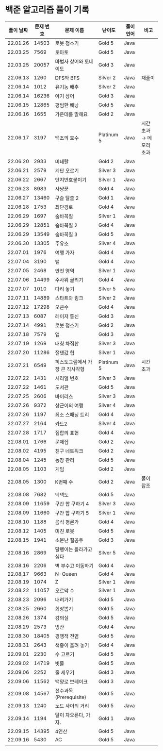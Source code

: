 # 백준 알고리즘 풀이 기록

| 풀이 날짜 | 문제 번호 | 문제 이름 | 난이도 | 풀이 언어 | 비고 |
| --- | --- | --- | --- | --- | --- |
| 22.01.26 | 14503 | 로봇 청소기 | Gold 5 | Java |  |
| 22.03.25 | 7569 | 토마토 | Gold 5 | Java |  |
| 22.03.25 | 20057 | 마법사 상어와 토네이도 | Gold 3 | Java |  |
| 22.06.13 | 1260 | DFS와 BFS | Silver 2 | Java | 재풀이 |
| 22.06.14 | 1012 | 유기농 배추 | Silver 2 | Java |  |
| 22.06.14 | 16236 | 아기 상어 | Gold 3 | Java |  |
| 22.06.15 | 12865 | 평범한 배낭 | Gold 5 | Java |  |
| 22.06.16 | 1655 | 가운데를 말해요 | Gold 2 | Java |  |
| 22.06.17 | 3197 | 백조의 호수 | Platinum 5 | Java | 시간 초과 → 메모리 초과 |
| 22.06.20 | 2933 | 미네랄 | Gold 2 | Java |  |
| 22.06.21 | 2579 | 계단 오르기 | Silver 3 | Java |  |
| 22.06.22 | 2667 | 단지번호붙이기 | Silver 1 | Java |  |
| 22.06.23 | 8983 | 사냥꾼 | Gold 4 | Java |  |
| 22.06.27 | 13460 | 구슬 탈출 2 | Gold 1 | Java |  |
| 22.06.28 | 1753 | 최단경로 | Gold 4 | Java |  |
| 22.06.29 | 1697 | 숨바꼭질 | Silver 1 | Java |  |
| 22.06.29 | 12851 | 숨바꼭질 2 | Gold 4 | Java |  |
| 22.06.29 | 13549 | 숨바꼭질 3 | Gold 5 | Java |  |
| 22.06.30 | 13305 | 주유소 | Silver 4 | Java |  |
| 22.07.01 | 1976 | 여행 가자 | Gold 4 | Java |  |
| 22.07.04 | 3190 | 뱀 | Gold 4 | Java |  |
| 22.07.05 | 2468 | 안전 영역 | Silver 1 | Java |  |
| 22.07.06 | 14499 | 주사위 굴리기 | Gold 4 | Java |  |
| 22.07.07 | 1010 | 다리 놓기 | Silver 5 | Java |  |
| 22.07.11 | 14889 | 스타트와 링크 | Silver 2 | Java |  |
| 22.07.12 | 17298 | 오큰수 | Gold 4 | Java |  |
| 22.07.13 | 6087 | 레이저 통신 | Gold 3 | Java |  |
| 22.07.14 | 4991 | 로봇 청소기 | Gold 2 | Java |  |
| 22.07.18 | 7579 | 앱 | Gold 3 | Java |  |
| 22.07.19 | 1269 | 대칭 차집합 | Silver 3 | Java |  |
| 22.07.20 | 11286 | 절댓값 힙 | Silver 1 | Java |  |
| 22.07.21 | 6549 | 히스토그램에서 가장 큰 직사각형 | Platinum 5 | Java | 시간 초과 |
| 22.07.22 | 1431 | 시리얼 번호 | Silver 3 | Java |  |
| 22.07.22 | 1461 | 도서관 | Gold 5 | Java |  |
| 22.07.25 | 2606 | 바이러스 | Silver 3 | Java |  |
| 22.07.26 | 9372 | 상근이의 여행 | Silver 4 | Java |  |
| 22.07.26 | 1197 | 최소 스패닝 트리 | Gold 4 | Java |  |
| 22.07.27 | 2164 | 카드2 | Silver 4 | Java |  |
| 22.07.28 | 1717 | 집합의 표현 | Gold 4 | Java |  |
| 22.08.01 | 1766 | 문제집 | Gold 2 | Java |  |
| 22.08.02 | 4195 | 친구 네트워크 | Gold 2 | Java |  |
| 22.08.04 | 1245 | 농장 관리 | Gold 5 | Java |  |
| 22.08.05 | 1103 | 게임 | Gold 2 | Java |  |
| 22.08.05 | 1300 | K번째 수 | Gold 2 | Java | 풀이 참조 |
| 22.08.08 | 7682 | 틱택토 | Gold 5 | Java |  |
| 22.08.09 | 11659 | 구간 합 구하기 4 | Silver 3 | Java |  |
| 22.08.09 | 11660 | 구간 합 구하기 5 | Silver 1 | Java |  |
| 22.08.10 | 1188 | 음식 평론가 | Gold 4 | Java |  |
| 22.08.12 | 1405 | 미친 로봇 | Gold 5 | Java |  |
| 22.08.15 | 1941 | 소문난 칠공주 | Gold 3 | Java |  |
| 22.08.16 | 2869 | 달팽이는 올라가고 싶다| Silver 5 | Java |  |
| 22.08.16 | 2206 | 벽 부수고 이동하기 | Gold 4 | Java |  |
| 22.08.17 | 9663 | N-Queen | Gold 4 | Java |  |
| 22.08.19 | 1074 | Z | Silver 1 | Java |  |
| 22.08.22 | 11057 | 오르막 수 | Silver 1 | Java |  |
| 22.08.23 | 2096 | 내려가기 | Gold 5 | Java |  |
| 22.08.25 | 2660 | 회장뽑기 | Gold 5 | Java |  |
| 22.08.26 | 1374 | 강의실 | Gold 5 | Java |  |
| 22.08.29 | 2573 | 빙산 | Gold 4 | Java |  |
| 22.08.30 | 18405 | 경쟁적 전염 | Gold 5 | Java |  |
| 22.08.31 | 2643 | 색종이 올려 놓기 | Gold 4 | Java |  |
| 22.09.01 | 2230 | 수 고르기 | Gold 5 | Java |  |
| 22.09.02 | 14719 | 빗물 | Gold 5 | Java |  |
| 22.09.06 | 2252 | 줄 세우기 | Gold 3 | Java |  |
| 22.09.06 | 11562 | 백양로 브레이크 | Gold 3 | Java |  |
| 22.09.08 | 14567 | 선수과목 (Prerequisite) | Gold 5 | Java |  |
| 22.09.13 | 1240 | 노드 사이의 거리 | Gold 5 | Java |  |
| 22.09.14 | 1194 | 달이 차오른다, 가자. | Gold 1 | Java |  |
| 22.09.15 | 14395 | 4연산 | Gold 5 | Java |  |
| 22.09.16 | 5430 | AC | Gold 5 | Java |  |
|  |  |  |  |  |  |
